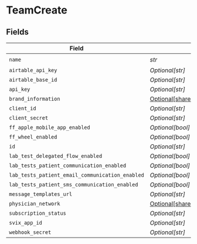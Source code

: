 # TeamCreate


## Fields

| Field                                                                          | Type                                                                           | Required                                                                       | Description                                                                    |
| ------------------------------------------------------------------------------ | ------------------------------------------------------------------------------ | ------------------------------------------------------------------------------ | ------------------------------------------------------------------------------ |
| `name`                                                                         | *str*                                                                          | :heavy_check_mark:                                                             | N/A                                                                            |
| `airtable_api_key`                                                             | *Optional[str]*                                                                | :heavy_minus_sign:                                                             | N/A                                                                            |
| `airtable_base_id`                                                             | *Optional[str]*                                                                | :heavy_minus_sign:                                                             | N/A                                                                            |
| `api_key`                                                                      | *Optional[str]*                                                                | :heavy_minus_sign:                                                             | N/A                                                                            |
| `brand_information`                                                            | [Optional[shared.BrandInformation]](../../models/shared/brandinformation.md)   | :heavy_minus_sign:                                                             | N/A                                                                            |
| `client_id`                                                                    | *Optional[str]*                                                                | :heavy_minus_sign:                                                             | N/A                                                                            |
| `client_secret`                                                                | *Optional[str]*                                                                | :heavy_minus_sign:                                                             | N/A                                                                            |
| `ff_apple_mobile_app_enabled`                                                  | *Optional[bool]*                                                               | :heavy_minus_sign:                                                             | N/A                                                                            |
| `ff_wheel_enabled`                                                             | *Optional[bool]*                                                               | :heavy_minus_sign:                                                             | N/A                                                                            |
| `id`                                                                           | *Optional[str]*                                                                | :heavy_minus_sign:                                                             | N/A                                                                            |
| `lab_test_delegated_flow_enabled`                                              | *Optional[bool]*                                                               | :heavy_minus_sign:                                                             | N/A                                                                            |
| `lab_tests_patient_communication_enabled`                                      | *Optional[bool]*                                                               | :heavy_minus_sign:                                                             | N/A                                                                            |
| `lab_tests_patient_email_communication_enabled`                                | *Optional[bool]*                                                               | :heavy_minus_sign:                                                             | N/A                                                                            |
| `lab_tests_patient_sms_communication_enabled`                                  | *Optional[bool]*                                                               | :heavy_minus_sign:                                                             | N/A                                                                            |
| `message_templates_url`                                                        | *Optional[str]*                                                                | :heavy_minus_sign:                                                             | N/A                                                                            |
| `physician_network`                                                            | [Optional[shared.PhysicianNetworkT]](../../models/shared/physiciannetworkt.md) | :heavy_minus_sign:                                                             | N/A                                                                            |
| `subscription_status`                                                          | *Optional[str]*                                                                | :heavy_minus_sign:                                                             | N/A                                                                            |
| `svix_app_id`                                                                  | *Optional[str]*                                                                | :heavy_minus_sign:                                                             | N/A                                                                            |
| `webhook_secret`                                                               | *Optional[str]*                                                                | :heavy_minus_sign:                                                             | N/A                                                                            |